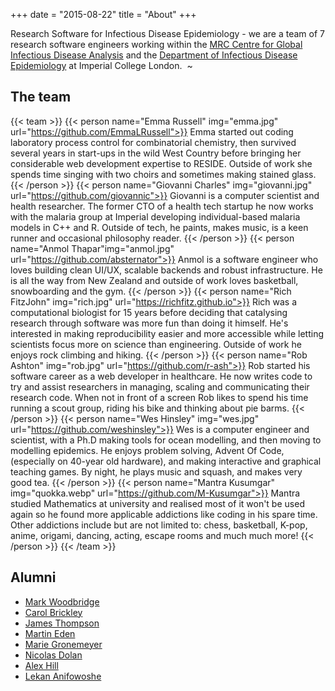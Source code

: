 +++
date = "2015-08-22"
title = "About"
+++

Research Software for Infectious Disease Epidemiology - we are a team of 7 research software engineers working within the [MRC Centre for Global Infectious Disease Analysis](https://www.imperial.ac.uk/mrc-global-infectious-disease-analysis) and the [Department of Infectious Disease Epidemiology](https://www.imperial.ac.uk/school-public-health/infectious-disease-epidemiology) at Imperial College London.
 ~
## The team

{{< team >}}
{{< person name="Emma Russell" img="emma.jpg" url="https://github.com/EmmaLRussell">}}
Emma started out coding laboratory process control for combinatorial chemistry, then survived several years 
in start-ups in the wild West Country before bringing her considerable web development expertise to RESIDE.
Outside of work she spends time singing with two choirs and sometimes making stained glass.
{{< /person >}}
{{< person name="Giovanni Charles" img="giovanni.jpg" url="https://github.com/giovannic">}}
Giovanni is a computer scientist and health researcher. The former CTO of a health tech startup he now works
with the malaria group at Imperial developing individual-based malaria models in C++ and R. Outside of tech,
he paints, makes music, is a keen runner and occasional philosophy reader.
{{< /person >}}
{{< person name="Anmol Thapar"img="anmol.jpg" url="https://github.com/absternator">}}
Anmol is a software engineer who loves building clean UI/UX, scalable backends and robust infrastructure. He is all the way from New Zealand and outside of work loves basketball, snowboarding and the gym. 
{{< /person >}}
{{< person name="Rich FitzJohn" img="rich.jpg" url="https://richfitz.github.io">}}
Rich was a computational biologist for 15 years before deciding that catalysing research through software was more fun than doing it himself. He's interested in making reproducibility easier and more accessible while letting scientists focus more on science than engineering. Outside of work he enjoys rock climbing and hiking.
{{< /person >}}
{{< person name="Rob Ashton" img="rob.jpg" url="https://github.com/r-ash">}}
Rob started his software career as a web developer in healthcare. He now writes code to try and assist researchers in managing, scaling and communicating their research code. When not in front of a screen Rob likes to spend his time running a scout group, riding his bike and thinking about pie barms.
{{< /person >}}
{{< person name="Wes Hinsley" img="wes.jpg" url="https://github.com/weshinsley">}}
Wes is a computer engineer and scientist, with a Ph.D making tools for ocean modelling, and then moving to modelling epidemics. He enjoys problem solving, Advent Of Code, (especially on 40-year old hardware), and making interactive and graphical teaching games. By night, he plays music and squash, and makes very good tea.
{{< /person >}}
{{< person name="Mantra Kusumgar" img="quokka.webp" url="https://github.com/M-Kusumgar">}}
Mantra studied Mathematics at university and realised most of it won't be used again so he found more applicable addictions like coding in his spare time. Other addictions include but are not limited to: chess, basketball, K-pop, anime, origami, dancing, acting, escape rooms and much much more!
{{< /person >}}
{{< /team >}}

## Alumni

* [Mark Woodbridge](https://markwoodbridge.com/)
* [Carol Brickley](https://github.com/ceeb950)
* [James Thompson](https://github.com/JamesThompson1729)
* [Martin Eden](https://github.com/martineden)
* [Marie Gronemeyer](https://github.com/muppi1993)
* [Nicolas Dolan](https://github.com/Nicolas-Dolan)
* [Alex Hill](https://github.com/hillalex)
* [Lekan Anifowoshe](https://github.com/carbowizzy)
